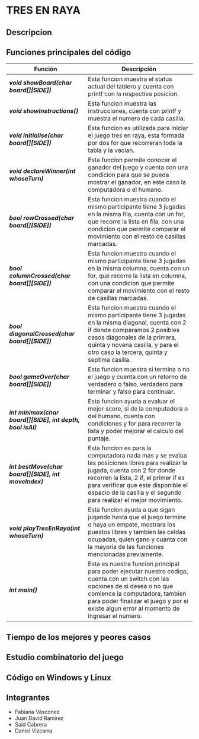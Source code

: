 # ****TRES EN RAYA****

## Descripcion


## Funciones principales del código
| **Función** | **Descripción** |
|--|--|
|***void showBoard(char board[][SIDE])***| Esta funcion muestra el status actual del tablero y cuenta con printf con la respectiva posicion. |
|***void showInstructions()***| Esta funcion muestra las instrucciones, cuenta con printf y muestra el numero de cada casilla.|
|***void initialise(char board[][SIDE])***| Esta funcion es utilizada para iniciar el juego tres en raya, esta formada por dos for que recorreran toda la tabla y la vacian. |
|***void declareWinner(int whoseTurn)***| Esta funcion permite conocer el ganador del juego y cuenta con una condicion para que se pueda mostrar el ganador, en este caso la computadora o el humano.|
|***bool rowCrossed(char board[][SIDE])***| Esta funcion muestra cuando el mismo participante tiene 3 jugadas en la misma fila, cuenta con un for, que recorre la lista en fila, con una condicion que permite comparar el movimiento con el resto de casillas marcadas.|
|***bool columnCrossed(char board[][SIDE])***| Esta funcion muestra cuando el mismo participante tiene 3 jugadas en la misma columna, cuenta con un for, que recorre la lista en columna, con una condicion que permite comparar el movimiento con el resto de casillas marcadas. |
|***bool diagonalCrossed(char board[][SIDE])***| Esta funcion muestra cuando el mismo participante tiene 3 jugadas en la misma diagonal, cuenta con 2 if donde comparamos 2 posibles casos diagonales de la primera, quinta y novena casilla, y para el otro caso la tercera, quinta y septima casilla.|
|***bool gameOver(char board[][SIDE])***| Esta funcion muestra si termina o no el juego y cuenta con un retorno de verdadero o falso, verdadero para terminar y falso para continuar.|
|***int minimax(char board[][SIDE], int depth, bool isAI)***| Esta funcion ayuda a evaluar el mejor score, si de la computadora o del humano, cuenta con condiciones y for para recorrer la lista y poder mejorar el calculo del puntaje. |
|***int bestMove(char board[][SIDE], int moveIndex)***| Esta funcion es para la computadora nada mas y se evalua las posiciones libres para realizar la jugada, cuenta con 2 for donde recorren la lista, 2 if, el primer if es para verificar que este disponible el espacio de la casilla y el segundo para realizar el mejor movimiento.|
|***void playTresEnRaya(int whoseTurn)***| Esta funcion ayuda a que sigan jugando hasta que el juego termine o haya un empate, mostrara los puestos libres y tambien las celdas ocupadas, quien gano y cuanta con la mayoria de las funciones mencionadas previamente. |
|***int main()***| Esta es nuestra funcion principal para poder ejecutar nuestro codigo, cuenta con un switch con las opciones de si desea o no que comience la computadora, tambien para poder finalizar el juego y por si existe algun error al momento de ingresar el numero. | 

## Tiempo de los mejores y peores casos 


## Estudio combinatorio del juego


## Código en Windows y Linux


## Integrantes
- Fabiana Vásconez
- Juan David Ramirez
- Said Cabrera
- Daniel Vizcarra
